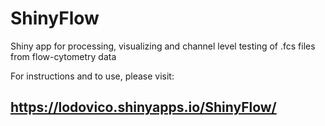 
# ShinyFlow

Shiny app for processing, visualizing and channel level testing of .fcs files from flow-cytometry data

For instructions and to use, please visit:

## https://lodovico.shinyapps.io/ShinyFlow/

